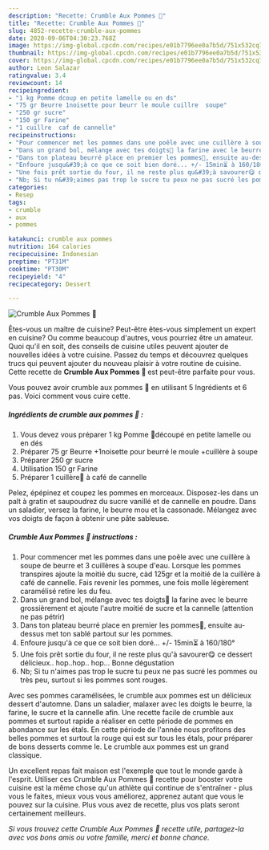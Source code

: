 ```yaml
---
description: "Recette: Crumble Aux Pommes 🍎"
title: "Recette: Crumble Aux Pommes 🍎"
slug: 4852-recette-crumble-aux-pommes
date: 2020-09-06T04:30:23.768Z
image: https://img-global.cpcdn.com/recipes/e01b7796ee0a7b5d/751x532cq70/crumble-aux-pommes-🍎-photo-principale-de-la-recette.jpg
thumbnail: https://img-global.cpcdn.com/recipes/e01b7796ee0a7b5d/751x532cq70/crumble-aux-pommes-🍎-photo-principale-de-la-recette.jpg
cover: https://img-global.cpcdn.com/recipes/e01b7796ee0a7b5d/751x532cq70/crumble-aux-pommes-🍎-photo-principale-de-la-recette.jpg
author: Leon Salazar
ratingvalue: 3.4
reviewcount: 14
recipeingredient:
- "1 kg Pomme dcoup en petite lamelle ou en ds"
- "75 gr Beurre 1noisette pour beurr le moule cuillre  soupe"
- "250 gr sucre"
- "150 gr Farine"
- "1 cuillre  caf de cannelle"
recipeinstructions:
- "Pour commencer met les pommes dans une poêle avec une cuillère à soupe de beurre et 3 cuillères à soupe d&#39;eau. Lorsque les pommes transpires ajoute la moitié du sucre, càd 125gr et la moitié de la cuillère à café de cannelle. Fais revenir les pommes, une fois molle légèrement caramélisé retire les du feu."
- "Dans un grand bol, mélange avec tes doigts👐 la farine avec le beurre grossièrement et ajoute l&#39;autre moitié de sucre et la cannelle (attention ne pas pétrir)"
- "Dans ton plateau beurré place en premier les pommes🍎, ensuite au-dessus met ton sablé partout sur les pommes."
- "Enfoure jusqu&#39;à ce que ce soit bien doré... +/- 15min⏳ à 160/180°"
- "Une fois prêt sortie du four, il ne reste plus qu&#39;à savourer😋 ce dessert délicieux.. hop..hop.. hop... Bonne dégustation"
- "Nb; Si tu n&#39;aimes pas trop le sucre tu peux ne pas sucré les pommes ou très peu, surtout si les pommes sont rouges."
categories:
- Resep
tags:
- crumble
- aux
- pommes

katakunci: crumble aux pommes 
nutrition: 164 calories
recipecuisine: Indonesian
preptime: "PT31M"
cooktime: "PT30M"
recipeyield: "4"
recipecategory: Dessert

---
```



![Crumble Aux Pommes 🍎](https://img-global.cpcdn.com/recipes/e01b7796ee0a7b5d/751x532cq70/crumble-aux-pommes-🍎-photo-principale-de-la-recette.jpg)

Êtes-vous un maître de cuisine? Peut-être êtes-vous simplement un expert en cuisine? Ou comme beaucoup d'autres, vous pourriez être un amateur. Quoi qu'il en soit, des conseils de cuisine utiles peuvent ajouter de nouvelles idées à votre cuisine. Passez du temps et découvrez quelques trucs qui peuvent ajouter du nouveau plaisir à votre routine de cuisine. Cette recette de <strong> Crumble Aux Pommes 🍎 </strong> est peut-être parfaite pour vous.

<!--inarticleads1-->

Vous pouvez avoir crumble aux pommes 🍎 en utilisant 5 Ingrédients et 6 pas. Voici comment vous cuire cette.

##### Ingrédients de crumble aux pommes 🍎 :

1. Vous devez vous préparer 1 kg Pomme 🔪découpé en petite lamelle ou en dés
1. Préparer 75 gr Beurre +1noisette pour beurré le moule +cuillère à soupe
1. Préparer 250 gr sucre
1. Utilisation 150 gr Farine
1. Préparer 1 cuillère🥄 à café de cannelle


Pelez, épépinez et coupez les pommes en morceaux. Disposez-les dans un palt à gratin et saupoudrez du sucre vanillé et de cannelle en poudre. Dans un saladier, versez la farine, le beurre mou et la cassonade. Mélangez avec vos doigts de façon à obtenir une pâte sableuse. 

<!--inarticleads2-->

##### Crumble Aux Pommes 🍎 instructions :

1. Pour commencer met les pommes dans une poêle avec une cuillère à soupe de beurre et 3 cuillères à soupe d&#39;eau. Lorsque les pommes transpires ajoute la moitié du sucre, càd 125gr et la moitié de la cuillère à café de cannelle. Fais revenir les pommes, une fois molle légèrement caramélisé retire les du feu.
1. Dans un grand bol, mélange avec tes doigts👐 la farine avec le beurre grossièrement et ajoute l&#39;autre moitié de sucre et la cannelle (attention ne pas pétrir)
1. Dans ton plateau beurré place en premier les pommes🍎, ensuite au-dessus met ton sablé partout sur les pommes.
1. Enfoure jusqu&#39;à ce que ce soit bien doré... +/- 15min⏳ à 160/180°
1. Une fois prêt sortie du four, il ne reste plus qu&#39;à savourer😋 ce dessert délicieux.. hop..hop.. hop... Bonne dégustation
1. Nb; Si tu n&#39;aimes pas trop le sucre tu peux ne pas sucré les pommes ou très peu, surtout si les pommes sont rouges.


Avec ses pommes caramélisées, le crumble aux pommes est un délicieux dessert d&#39;automne. Dans un saladier, malaxer avec les doigts le beurre, la farine, le sucre et la cannelle afin. Une recette facile de crumble aux pommes et surtout rapide a réaliser en cette période de pommes en abondance sur les étals. En cette période de l&#39;année nous profitons des belles pommes et surtout la rouge qui est sur tous les étals, pour préparer de bons desserts comme le. Le crumble aux pommes est un grand classique. 

<!--inarticleads1-->

<p>
Un excellent repas fait maison est l'exemple que tout le monde garde à l'esprit. Utiliser ces Crumble Aux Pommes 🍎 recette pour booster votre cuisine est la même chose qu'un athlète qui continue de s'entraîner - plus vous le faites, mieux vous vous améliorez, apprenez autant que vous le pouvez sur la cuisine. Plus vous avez de recette, plus vos plats seront certainement meilleurs.
</p>

<p>
<i>Si vous trouvez cette Crumble Aux Pommes 🍎 recette utile, partagez-la avec vos bons amis ou votre famille, merci et bonne chance.</i>
</p>
